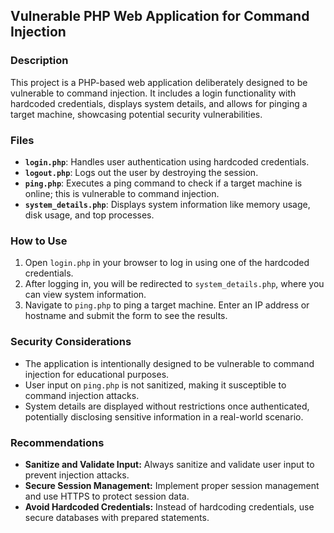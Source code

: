 ## Vulnerable PHP Web Application for Command Injection

### Description

This project is a PHP-based web application deliberately designed to be vulnerable to command injection. It includes a login functionality with hardcoded credentials, displays system details, and allows for pinging a target machine, showcasing potential security vulnerabilities.

### Files

- **`login.php`**: Handles user authentication using hardcoded credentials.
- **`logout.php`**: Logs out the user by destroying the session.
- **`ping.php`**: Executes a ping command to check if a target machine is online; this is vulnerable to command injection.
- **`system_details.php`**: Displays system information like memory usage, disk usage, and top processes.

### How to Use

1. Open `login.php` in your browser to log in using one of the hardcoded credentials.
2. After logging in, you will be redirected to `system_details.php`, where you can view system information.
3. Navigate to `ping.php` to ping a target machine. Enter an IP address or hostname and submit the form to see the results.

### Security Considerations

- The application is intentionally designed to be vulnerable to command injection for educational purposes.
- User input on `ping.php` is not sanitized, making it susceptible to command injection attacks.
- System details are displayed without restrictions once authenticated, potentially disclosing sensitive information in a real-world scenario.

### Recommendations

- **Sanitize and Validate Input:** Always sanitize and validate user input to prevent injection attacks.
- **Secure Session Management:** Implement proper session management and use HTTPS to protect session data.
- **Avoid Hardcoded Credentials:** Instead of hardcoding credentials, use secure databases with prepared statements.
